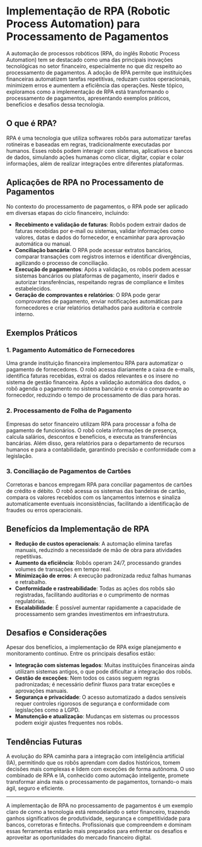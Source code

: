 # Implementação de RPA (Robotic Process Automation) para Processamento de Pagamentos

A automação de processos robóticos (RPA, do inglês Robotic Process Automation) tem se destacado como uma das principais inovações tecnológicas no setor financeiro, especialmente no que diz respeito ao processamento de pagamentos. A adoção de RPA permite que instituições financeiras automatizem tarefas repetitivas, reduzam custos operacionais, minimizem erros e aumentem a eficiência das operações. Neste tópico, exploramos como a implementação de RPA está transformando o processamento de pagamentos, apresentando exemplos práticos, benefícios e desafios dessa tecnologia.

## O que é RPA?

RPA é uma tecnologia que utiliza softwares robôs para automatizar tarefas rotineiras e baseadas em regras, tradicionalmente executadas por humanos. Esses robôs podem interagir com sistemas, aplicativos e bancos de dados, simulando ações humanas como clicar, digitar, copiar e colar informações, além de realizar integrações entre diferentes plataformas.

## Aplicações de RPA no Processamento de Pagamentos

No contexto do processamento de pagamentos, o RPA pode ser aplicado em diversas etapas do ciclo financeiro, incluindo:

- **Recebimento e validação de faturas**: Robôs podem extrair dados de faturas recebidas por e-mail ou sistemas, validar informações como valores, datas e dados do fornecedor, e encaminhar para aprovação automática ou manual.
- **Conciliação bancária**: O RPA pode acessar extratos bancários, comparar transações com registros internos e identificar divergências, agilizando o processo de conciliação.
- **Execução de pagamentos**: Após a validação, os robôs podem acessar sistemas bancários ou plataformas de pagamento, inserir dados e autorizar transferências, respeitando regras de compliance e limites estabelecidos.
- **Geração de comprovantes e relatórios**: O RPA pode gerar comprovantes de pagamento, enviar notificações automáticas para fornecedores e criar relatórios detalhados para auditoria e controle interno.

## Exemplos Práticos

### 1. Pagamento Automático de Fornecedores

Uma grande instituição financeira implementou RPA para automatizar o pagamento de fornecedores. O robô acessa diariamente a caixa de e-mails, identifica faturas recebidas, extrai os dados relevantes e os insere no sistema de gestão financeira. Após a validação automática dos dados, o robô agenda o pagamento no sistema bancário e envia o comprovante ao fornecedor, reduzindo o tempo de processamento de dias para horas.

### 2. Processamento de Folha de Pagamento

Empresas do setor financeiro utilizam RPA para processar a folha de pagamento de funcionários. O robô coleta informações de presença, calcula salários, descontos e benefícios, e executa as transferências bancárias. Além disso, gera relatórios para o departamento de recursos humanos e para a contabilidade, garantindo precisão e conformidade com a legislação.

### 3. Conciliação de Pagamentos de Cartões

Corretoras e bancos empregam RPA para conciliar pagamentos de cartões de crédito e débito. O robô acessa os sistemas das bandeiras de cartão, compara os valores recebidos com os lançamentos internos e sinaliza automaticamente eventuais inconsistências, facilitando a identificação de fraudes ou erros operacionais.

## Benefícios da Implementação de RPA

- **Redução de custos operacionais**: A automação elimina tarefas manuais, reduzindo a necessidade de mão de obra para atividades repetitivas.
- **Aumento da eficiência**: Robôs operam 24/7, processando grandes volumes de transações em tempo real.
- **Minimização de erros**: A execução padronizada reduz falhas humanas e retrabalho.
- **Conformidade e rastreabilidade**: Todas as ações dos robôs são registradas, facilitando auditorias e o cumprimento de normas regulatórias.
- **Escalabilidade**: É possível aumentar rapidamente a capacidade de processamento sem grandes investimentos em infraestrutura.

## Desafios e Considerações

Apesar dos benefícios, a implementação de RPA exige planejamento e monitoramento contínuo. Entre os principais desafios estão:

- **Integração com sistemas legados**: Muitas instituições financeiras ainda utilizam sistemas antigos, o que pode dificultar a integração dos robôs.
- **Gestão de exceções**: Nem todos os casos seguem regras padronizadas; é necessário definir fluxos para tratar exceções e aprovações manuais.
- **Segurança e privacidade**: O acesso automatizado a dados sensíveis requer controles rigorosos de segurança e conformidade com legislações como a LGPD.
- **Manutenção e atualização**: Mudanças em sistemas ou processos podem exigir ajustes frequentes nos robôs.

## Tendências Futuras

A evolução do RPA caminha para a integração com inteligência artificial (IA), permitindo que os robôs aprendam com dados históricos, tomem decisões mais complexas e lidem com exceções de forma autônoma. O uso combinado de RPA e IA, conhecido como automação inteligente, promete transformar ainda mais o processamento de pagamentos, tornando-o mais ágil, seguro e eficiente.

---

A implementação de RPA no processamento de pagamentos é um exemplo claro de como a tecnologia está remodelando o setor financeiro, trazendo ganhos significativos de produtividade, segurança e competitividade para bancos, corretoras e fintechs. Profissionais que compreendem e dominam essas ferramentas estarão mais preparados para enfrentar os desafios e aproveitar as oportunidades do mercado financeiro digital.